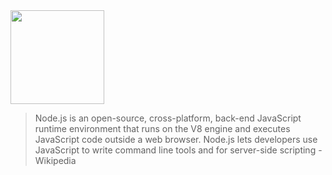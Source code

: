 <img src="https://nodejs.org/static/images/logo.svg" width="150px"/>

> Node.js is an open-source, cross-platform, back-end JavaScript runtime environment that runs on the V8 engine and executes JavaScript code outside a web browser. Node.js lets developers use JavaScript to write command line tools and for server-side scripting - Wikipedia
